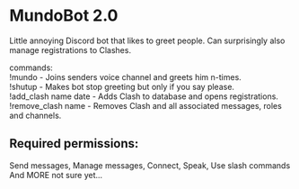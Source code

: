# MundoBot 2.0

Little annoying Discord bot that likes to greet people.
Can surprisingly also manage registrations to Clashes.

commands:   
!mundo <n> - Joins senders voice channel and greets him n-times.   
!shutup <optional string> - Makes bot stop greeting but only if you say please.  
!add_clash name date - Adds Clash to database and opens registrations.   
!remove_clash name - Removes Clash and all associated messages, roles and channels.   

## Required permissions:
Send messages, Manage messages, Connect, Speak, Use slash commands   
And MORE not sure yet...
